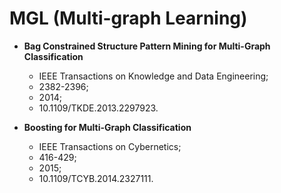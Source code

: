 # MGL (Multi-graph Learning)

* **Bag Constrained Structure Pattern Mining for Multi-Graph Classification**
  * IEEE Transactions on Knowledge and Data Engineering;
  * 2382-2396;
  * 2014;
  * 10.1109/TKDE.2013.2297923.
  
* **Boosting for Multi-Graph Classification**
  * IEEE Transactions on Cybernetics;
  * 416-429;
  * 2015;
  * 10.1109/TCYB.2014.2327111.
  
